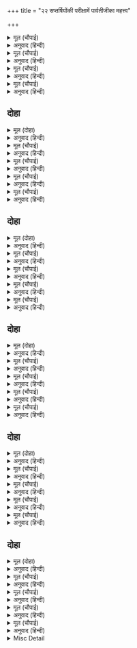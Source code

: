 +++
title = "२२ सप्तर्षियोंकी परीक्षामें पार्वतीजीका महत्त्व"

+++


<details><summary>मूल (चौपाई)</summary>

रिषिन्ह गौरि देखी तहँ कैसी।  
मूरतिमंत तपस्या जैसी॥  
बोले मुनि सुनु सैलकुमारी।  
करहु कवन कारन तपु भारी॥
</details>

<details><summary>अनुवाद (हिन्दी)</summary>

ऋषियोंने (वहाँ जाकर) पार्वतीको कैसी देखा, मानो मूर्तिमान् तपस्या ही हो। मुनि बोले— हे शैलकुमारी! सुनो, तुम किसलिये इतना कठोर तप कर रही हो?॥ १॥
</details>

<details><summary>मूल (चौपाई)</summary>

केहि अवराधहु का तुम्ह चहहू।  
हम सन सत्य मरमु किन कहहू॥  
कहत बचन मनु अति सकुचाई।  
हँसिहहु सुनि हमारि जड़ताई॥
</details>

<details><summary>अनुवाद (हिन्दी)</summary>

तुम किसकी आराधना करती हो और क्या चाहती हो? हमसे अपना सच्चा भेद क्यों नहीं कहतीं? (पार्वतीने कहा—) बात कहते मन बहुत सकुचाता है। आपलोग मेरी मूर्खता सुनकर हँसेंगे॥ २॥
</details>

<details><summary>मूल (चौपाई)</summary>

मनु हठ परा न सुनइ सिखावा।  
चहत बारि पर भीति उठावा॥  
नारद कहा सत्य सोइ जाना।  
बिनु पंखन्ह हम चहहिं उड़ाना॥
</details>

<details><summary>अनुवाद (हिन्दी)</summary>

मनने हठ पकड़ लिया है, वह उपदेश नहीं सुनता और जलपर दीवाल उठाना चाहता है। नारदजीने जो कह दिया उसे सत्य जानकर मैं बिना ही पाँखके उड़ना चाहती हूँ॥ ३॥
</details>

<details><summary>मूल (चौपाई)</summary>

देखहु मुनि अबिबेकु हमारा।  
चाहिअ सदा सिवहि भरतारा॥
</details>

<details><summary>अनुवाद (हिन्दी)</summary>

हे मुनियो! आप मेरा अज्ञान तो देखिये कि मैं सदा शिवजीको ही पति बनाना चाहती हूँ॥ ४॥
</details>

## दोहा


<details><summary>मूल (दोहा)</summary>

सुनत बचन बिहसे रिषय गिरिसंभव तव देह।  
नारद कर उपदेसु सुनि कहहु बसेउ किसु गेह॥ ७८॥
</details>

<details><summary>अनुवाद (हिन्दी)</summary>

पार्वतीजीकी बात सुनते ही ऋषिलोग हँस पड़े और बोले—तुम्हारा शरीर पर्वतसे ही तो उत्पन्न हुआ है! भला, कहो तो नारदका उपदेश सुनकर आजतक किसका घर बसा है?॥ ७८॥
</details>

<details><summary>मूल (चौपाई)</summary>

दच्छसुतन्ह उपदेसेन्हि जाई।  
तिन्ह फिरि भवनु न देखा आई॥  
चित्रकेतु कर घरु उन घाला।  
कनककसिपु कर पुनि अस हाला॥
</details>

<details><summary>अनुवाद (हिन्दी)</summary>

उन्होंने जाकर दक्षके पुत्रोंको उपदेश दिया था, जिससे उन्होंने फिर लौटकर घरका मुँह भी नहीं देखा। चित्रकेतुके घरको नारदने ही चौपट किया। फिर यही हाल हिरण्यकशिपुका हुआ॥ १॥
</details>

<details><summary>मूल (चौपाई)</summary>

नारद सिख जे सुनहिं नर नारी।  
अवसि होहिं तजि भवनु भिखारी॥  
मन कपटी तन सज्जन चीन्हा।  
आपु सरिस सबही चह कीन्हा॥
</details>

<details><summary>अनुवाद (हिन्दी)</summary>

जो स्त्री-पुरुष नारदकी सीख सुनते हैं, वे घर-बार छोड़कर अवश्य ही भिखारी हो जाते हैं। उनका मन तो कपटी है, शरीरपर सज्जनोंके चिह्न हैं। वे सभीको अपने समान बनाना चाहते हैं॥ २॥
</details>

<details><summary>मूल (चौपाई)</summary>

तेहि कें बचन मानि बिस्वासा।  
तुम्ह चाहहु पति सहज उदासा॥  
निर्गुन निलज कुबेष कपाली।  
अकुल अगेह दिगंबर ब्याली॥
</details>

<details><summary>अनुवाद (हिन्दी)</summary>

उनके वचनोंपर विश्वास मानकर तुम ऐसा पति चाहती हो जो स्वभावसे ही उदासीन, गुणहीन, निर्लज्ज, बुरे वेषवाला, नर-कपालोंकी माला पहननेवाला, कुलहीन, बिना घर-बारका, नंगा और शरीरपर साँपोंको लपेटे रखनेवाला है॥ ३॥
</details>

<details><summary>मूल (चौपाई)</summary>

कहहु कवन सुखु अस बरु पाएँ।  
भल भूलिहु ठग के बौराएँ॥  
पंच कहें सिवँ सती बिबाही।  
पुनि अवडेरि मराएन्हि ताही॥
</details>

<details><summary>अनुवाद (हिन्दी)</summary>

ऐसे वरके मिलनेसे कहो, तुम्हें क्या सुख होगा? तुम उस ठग (नारद) के बहकावेमें आकर खूब भूलीं। पहले पंचोंके कहनेसे शिवने सतीसे विवाह किया था, परन्तु फिर उसे त्यागकर मरवा डाला॥ ४॥
</details>

## दोहा


<details><summary>मूल (दोहा)</summary>

अब सुख सोवत सोचु नहिं भीख मागि भव खाहिं।  
सहज एकाकिन्ह के भवन कबहुँ कि नारि खटाहिं॥ ७९॥
</details>

<details><summary>अनुवाद (हिन्दी)</summary>

अब शिवको कोई चिन्ता नहीं रही, भीख माँगकर खा लेते हैं और सुखसे सोते हैं। ऐसे स्वभावसे ही अकेले रहनेवालोंके घर भी भला क्या कभी स्त्रियाँ टिक सकती हैं?॥ ७९॥
</details>

<details><summary>मूल (चौपाई)</summary>

अजहूँ मानहु कहा हमारा।  
हम तुम्ह कहुँ बरु नीक बिचारा॥  
अति सुंदर सुचि सुखद सुसीला।  
गावहिं बेद जासु जस लीला॥
</details>

<details><summary>अनुवाद (हिन्दी)</summary>

अब भी हमारा कहा मानो, हमने तुम्हारे लिये अच्छा वर विचारा है। वह बहुत ही सुन्दर, पवित्र, सुखदायक और सुशील है, जिसका यश और लीला वेद गाते हैं॥ १॥
</details>

<details><summary>मूल (चौपाई)</summary>

दूषन रहित सकल गुन रासी।  
श्रीपति पुर बैकुंठ निवासी॥  
अस बरु तुम्हहि मिलाउब आनी।  
सुनत बिहसि कह बचन भवानी॥
</details>

<details><summary>अनुवाद (हिन्दी)</summary>

वह दोषोंसे रहित, सारे सद्गुणोंकी राशि, लक्ष्मीका स्वामी और वैकुण्ठपुरीका रहनेवाला है। हम ऐसे वरको लाकर तुमसे मिला देंगे। यह सुनते ही पार्वतीजी हँसकर बोलीं—॥ २॥
</details>

<details><summary>मूल (चौपाई)</summary>

सत्य कहेहु गिरिभव तनु एहा।  
हठ न छूट छूटै बरु देहा॥  
कनकउ पुनि पषान तें होई।  
जारेहुँ सहजु न परिहर सोई॥
</details>

<details><summary>अनुवाद (हिन्दी)</summary>

आपने यह सत्य ही कहा कि मेरा यह शरीर पर्वतसे उत्पन्न हुआ है। इसलिये हठ नहीं छूटेगा, शरीर भले ही छूट जाय। सोना भी पत्थरसे ही उत्पन्न होता है, सो वह जलाये जानेपर भी अपने स्वभाव (सुवर्णत्व) को नहीं छोड़ता॥ ३॥
</details>

<details><summary>मूल (चौपाई)</summary>

नारद बचन न मैं परिहरऊँ।  
बसउ भवनु उजरउ नहिं डरऊँ॥  
गुर कें बचन प्रतीति न जेही।  
सपनेहुँ सुगम न सुख सिधि तेही॥
</details>

<details><summary>अनुवाद (हिन्दी)</summary>

अतः मैं नारदजीके वचनोंको नहीं छोड़ूँगी; चाहे घर बसे या उजड़े, इससे मैं नहीं डरती। जिसको गुरुके वचनोंमें विश्वास नहीं है, उसको सुख और सिद्धि स्वप्नमें भी सुगम नहीं होती॥ ४॥
</details>

## दोहा


<details><summary>मूल (दोहा)</summary>

महादेव अवगुन भवन बिष्नु सकल गुन धाम।  
जेहि कर मनु रम जाहि सन तेहि तेही सन काम॥ ८०॥
</details>

<details><summary>अनुवाद (हिन्दी)</summary>

माना कि महादेवजी अवगुणोंके भवन हैं और विष्णु समस्त सद्गुणोंके धाम हैं; पर जिसका मन जिसमें रम गया, उसको तो उसीसे काम है॥ ८०॥
</details>

<details><summary>मूल (चौपाई)</summary>

जौं तुम्ह मिलतेहु प्रथम मुनीसा।  
सुनतिउँ सिख तुम्हारि धरि सीसा॥  
अब मैं जन्मु संभु हित हारा।  
को गुन दूषन करै बिचारा॥
</details>

<details><summary>अनुवाद (हिन्दी)</summary>

हे मुनीश्वरो! यदि आप पहले मिलते, तो मैं आपका उपदेश सिर-माथे रखकर सुनती। परंतु अब तो मैं अपना जन्म शिवजीके लिये हार चुकी। फिर गुण-दोषोंका विचार कौन करे?॥ १॥
</details>

<details><summary>मूल (चौपाई)</summary>

जौं तुम्हरे हठ हृदयँ बिसेषी।  
रहि न जाइ बिनु किएँ बरेषी॥  
तौ कौतुकिअन्ह आलसु नाहीं।  
बर कन्या अनेक जग माहीं॥
</details>

<details><summary>अनुवाद (हिन्दी)</summary>

यदि आपके हृदयमें बहुत ही हठ है और विवाहकी बातचीत (बरेखी) किये बिना आपसे रहा ही नहीं जाता, तो संसारमें वर-कन्या बहुत हैं। खिलवाड़ करनेवालोंको आलस्य तो होता नहीं (और कहीं जाकर कीजिये)॥ २॥
</details>

<details><summary>मूल (चौपाई)</summary>

जन्म कोटि लगि रगर हमारी।  
बरउँ संभु न त रहउँ कुआरी॥  
तजउँ न नारद कर उपदेसू।  
आपु कहहिं सत बार महेसू॥
</details>

<details><summary>अनुवाद (हिन्दी)</summary>

मेरा तो करोड़ जन्मोंतक यही हठ रहेगा कि या तो शिवजीको वरूँगी, नहीं तो कुमारी ही रहूँगी। स्वयं शिवजी सौ बार कहें, तो भी नारदजीके उपदेशको न छोड़ूँगी॥ ३॥
</details>

<details><summary>मूल (चौपाई)</summary>

मैं पा परउँ कहइ जगदंबा।  
तुम्ह गृह गवनहु भयउ बिलंबा॥  
देखि प्रेमु बोले मुनि ग्यानी।  
जय जय जगदंबिके भवानी॥
</details>

<details><summary>अनुवाद (हिन्दी)</summary>

जगज्जननी पार्वतीजीने फिर कहा कि मैं आपके पैरों पड़ती हूँ। आप अपने घर जाइये, बहुत देर हो गयी। (शिवजीमें पार्वतीजीका ऐसा) प्रेम देखकर ज्ञानी मुनि बोले—हे जगज्जननी! हे भवानी! आपकी जय हो! जय हो!!॥ ४॥
</details>

## दोहा


<details><summary>मूल (दोहा)</summary>

तुम्ह माया भगवान सिव सकल जगत पितु मातु।  
नाइ चरन सिर मुनि चले पुनि पुनि हरषत गातु॥ ८१॥
</details>

<details><summary>अनुवाद (हिन्दी)</summary>

आप माया हैं और शिवजी भगवान् हैं। आप दोनों समस्त जगत् के माता-पिता हैं। (यह कहकर) मुनि पार्वतीजीके चरणोंमें सिर नवाकर चल दिये। उनके शरीर बार-बार पुलकित हो रहे थे॥ ८१॥
</details>

<details><summary>मूल (चौपाई)</summary>

जाइ मुनिन्ह हिमवंतु पठाए।  
करि बिनती गिरजहिं गृह ल्याए॥  
बहुरि सप्तरिषि सिव पहिं जाई।  
कथा उमा कै सकल सुनाई॥
</details>

<details><summary>अनुवाद (हिन्दी)</summary>

मुनियोंने जाकर हिमवान् को पार्वतीजीके पास भेजा और वे विनती करके उनको घर ले आये; फिर सप्तर्षियोंने शिवजीके पास जाकर उनको पार्वतीजीकी सारी कथा सुनायी॥ १॥
</details>

<details><summary>मूल (चौपाई)</summary>

भए मगन सिव सुनत सनेहा।  
हरषि सप्तरिषि गवने गेहा॥  
मनु थिर करि तब संभु सुजाना।  
लगे करन रघुनायक ध्याना॥
</details>

<details><summary>अनुवाद (हिन्दी)</summary>

पार्वतीजीका प्रेम सुनते ही शिवजी आनन्दमग्न हो गये। सप्तर्षि प्रसन्न होकर अपने घर (ब्रह्मलोक)को चले गये। तब सुजान शिवजी मनको स्थिर करके श्रीरघुनाथजीका ध्यान करने लगे॥ २॥
</details>

<details><summary>मूल (चौपाई)</summary>

तारकु असुर भयउ तेहि काला।  
भुज प्रताप बल तेज बिसाला॥  
तेहिं सब लोक लोकपति जीते।  
भए देव सुख संपति रीते॥
</details>

<details><summary>अनुवाद (हिन्दी)</summary>

उसी समय तारक नामका असुर हुआ, जिसकी भुजाओंका बल, प्रताप और तेज बहुत बड़ा था। उसने सब लोक और लोकपालोंको जीत लिया, सब देवता सुख और सम्पत्तिसे रहित हो गये॥ ३॥
</details>

<details><summary>मूल (चौपाई)</summary>

अजर अमर सो जीति न जाई।  
हारे सुर करि बिबिध लराई॥  
तब बिरंचि सन जाइ पुकारे।  
देखे बिधि सब देव दुखारे॥
</details>

<details><summary>अनुवाद (हिन्दी)</summary>

वह अजर-अमर था, इसलिये किसीसे जीता नहीं जाता था। देवता उसके साथ बहुत तरहकी लड़ाइयाँ लड़कर हार गये। तब उन्होंने ब्रह्माजीके पास जाकर पुकार मचायी। ब्रह्माजीने सब देवताओंको दुःखी देखा॥ ४॥
</details>

## दोहा


<details><summary>मूल (दोहा)</summary>

सब सन कहा बुझाइ बिधि दनुज निधन तब होइ।  
संभु सुक्र संभूत सुत एहि जीतइ रन सोइ॥ ८२॥
</details>

<details><summary>अनुवाद (हिन्दी)</summary>

ब्रह्माजीने सबको समझाकर कहा—इस दैत्यकी मृत्यु तब होगी जब शिवजीके वीर्यसे पुत्र उत्पन्न हो, इसको युद्धमें वही जीतेगा॥ ८२॥
</details>

<details><summary>मूल (चौपाई)</summary>

मोर कहा सुनि करहु उपाई।  
होइहि ईस्वर करिहि सहाई॥  
सतीं जो तजी दच्छ मख देहा।  
जनमी जाइ हिमाचल गेहा॥
</details>

<details><summary>अनुवाद (हिन्दी)</summary>

मेरी बात सुनकर उपाय करो। ईश्वर सहायता करेंगे और काम हो जायगा। सतीजीने जो दक्षके यज्ञमें देहका त्याग किया था, उन्होंने अब हिमाचलके घर जाकर जन्म लिया है॥ १॥
</details>

<details><summary>मूल (चौपाई)</summary>

तेहिं तपु कीन्ह संभु पति लागी।  
सिव समाधि बैठे सबु त्यागी॥  
जदपि अहइ असमंजस भारी।  
तदपि बात एक सुनहु हमारी॥
</details>

<details><summary>अनुवाद (हिन्दी)</summary>

उन्होंने शिवजीको पति बनानेके लिये तप किया है, इधर शिवजी सब छोड़-छाड़कर समाधि लगा बैठे हैं। यद्यपि है तो बड़े असमंजसकी बात; तथापि मेरी एक बात सुनो॥ २॥
</details>

<details><summary>मूल (चौपाई)</summary>

पठवहु कामु जाइ सिव पाहीं।  
करै छोभु संकर मन माहीं॥  
तब हम जाइ सिवहि सिर नाई।  
करवाउब बिबाहु बरिआई॥
</details>

<details><summary>अनुवाद (हिन्दी)</summary>

तुम जाकर कामदेवको शिवजीके पास भेजो, वह शिवजीके मनमें क्षोभ उत्पन्न करे(उनकी समाधि भङ्ग करे)। तब हम जाकर शिवजीके चरणोंमें सिर रख देंगे और जबरदस्ती (उन्हें राजी करके) विवाह करा देंगे॥ ३॥
</details>

<details><summary>मूल (चौपाई)</summary>

एहि बिधि भलेहिं देवहित होई।  
मत अति नीक कहइ सबु कोई॥  
अस्तुति सुरन्ह कीन्हि अति हेतू।  
प्रगटेउ बिषमबान झषकेतू॥
</details>

<details><summary>अनुवाद (हिन्दी)</summary>

इस प्रकारसे भले ही देवताओंका हित हो (और तो कोई उपाय नहीं है) सबने कहा—यह सम्मति बहुत अच्छी है। फिर देवताओंने बड़े प्रेमसे स्तुति की, तब विषम (पाँच) बाण धारण करनेवाला और मछलीके चिह्नयुक्त ध्वजावाला कामदेव प्रकट हुआ॥ ४॥
</details>

<details><summary>Misc Detail</summary>


</details>
